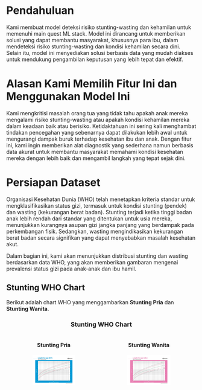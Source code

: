 # Pendahuluan  

Kami membuat model deteksi risiko stunting-wasting dan kehamilan untuk memenuhi main quest ML stack. Model ini dirancang untuk memberikan solusi yang dapat membantu masyarakat, khususnya para ibu, dalam mendeteksi risiko stunting-wasting dan kondisi kehamilan secara dini. Selain itu, model ini menyediakan solusi berbasis data yang mudah diakses untuk mendukung pengambilan keputusan yang lebih tepat dan efektif.

# Alasan Kami Memilih Fitur Ini dan Menggunakan Model Ini  

Kami mengkritisi masalah orang tua yang tidak tahu apakah anak mereka mengalami risiko stunting-wasting atau apakah kondisi kehamilan mereka dalam keadaan baik atau berisiko. Ketidaktahuan ini sering kali menghambat tindakan pencegahan yang sebenarnya dapat dilakukan lebih awal untuk mengurangi dampak buruk terhadap kesehatan ibu dan anak. Dengan fitur ini, kami ingin memberikan alat diagnostik yang sederhana namun berbasis data akurat untuk membantu masyarakat memahami kondisi kesehatan mereka dengan lebih baik dan mengambil langkah yang tepat sejak dini.

# Persiapan Dataset
Organisasi Kesehatan Dunia (WHO) telah menetapkan kriteria standar untuk mengklasifikasikan status gizi, termasuk untuk kondisi stunting (pendek) dan wasting (kekurangan berat badan). Stunting terjadi ketika tinggi badan anak lebih rendah dari standar yang ditentukan untuk usia mereka, menunjukkan kurangnya asupan gizi jangka panjang yang berdampak pada perkembangan fisik. Sedangkan, wasting mengindikasikan kekurangan berat badan secara signifikan yang dapat menyebabkan masalah kesehatan akut.

Dalam bagian ini, kami akan menunjukkan distribusi stunting dan wasting berdasarkan data WHO, yang akan memberikan gambaran mengenai prevalensi status gizi pada anak-anak dan ibu hamil.

## Stunting WHO Chart
Berikut adalah chart WHO yang menggambarkan **Stunting Pria** dan **Stunting Wanita**. 

<div style="text-align: center;">
    <h3>Stunting WHO Chart</h3>
</div>

<div style="display: flex; justify-content: space-between;">

  <div style="text-align: center;">
    <h4>Stunting Pria</h4>
    <img src="./images/chartWHO/stunting_pria.jpg" alt="Stunting Pria" style="width: 45%;"/>
  </div>

  <div style="text-align: center;">
    <h4>Stunting Wanita</h4>
    <img src="./images/chartWHO/stunting_wanita.jpg" alt="Stunting Wanita" style="width: 45%;"/>
  </div>

</div>
